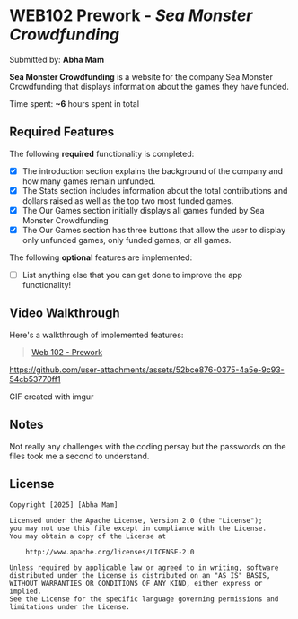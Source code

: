 # WEB102 Prework - *Sea Monster Crowdfunding*

Submitted by: **Abha Mam**

**Sea Monster Crowdfunding** is a website for the company Sea Monster Crowdfunding that displays information about the games they have funded.

Time spent: **~6** hours spent in total

## Required Features

The following **required** functionality is completed:

* [X] The introduction section explains the background of the company and how many games remain unfunded.
* [X] The Stats section includes information about the total contributions and dollars raised as well as the top two most funded games.
* [X] The Our Games section initially displays all games funded by Sea Monster Crowdfunding
* [X] The Our Games section has three buttons that allow the user to display only unfunded games, only funded games, or all games.

The following **optional** features are implemented:

* [ ] List anything else that you can get done to improve the app functionality!

## Video Walkthrough

Here's a walkthrough of implemented features:

<blockquote class="imgur-embed-pub" lang="en" data-id="a/vqHNpEb"  ><a href="//imgur.com/a/vqHNpEb">Web 102 - Prework</a></blockquote><script async src="//s.imgur.com/min/embed.js" charset="utf-8"></script>



https://github.com/user-attachments/assets/52bce876-0375-4a5e-9c93-54cb53770ff1



<!-- Replace this with whatever GIF tool you used! -->
GIF created with imgur  
<!-- Recommended tools:
[Kap](https://getkap.co/) for macOS
[ScreenToGif](https://www.screentogif.com/) for Windows
[peek](https://github.com/phw/peek) for Linux. -->

## Notes

Not really any challenges with the coding persay but the passwords on the files took me a second to understand.

## License

    Copyright [2025] [Abha Mam]

    Licensed under the Apache License, Version 2.0 (the "License");
    you may not use this file except in compliance with the License.
    You may obtain a copy of the License at

        http://www.apache.org/licenses/LICENSE-2.0

    Unless required by applicable law or agreed to in writing, software
    distributed under the License is distributed on an "AS IS" BASIS,
    WITHOUT WARRANTIES OR CONDITIONS OF ANY KIND, either express or implied.
    See the License for the specific language governing permissions and
    limitations under the License.
